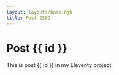 ```yaml
---
layout: layouts/base.njk
title: Post 2509
---
```


# Post {{ id }}

This is post {{ id }} in my Eleventy project.
